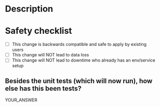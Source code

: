# Description

<!-- Please use this template to file a pull request for opta and provide as much info as possible. 
We'll be making script based off this structure for releases and will be annoyed if it is not followed.
Thank you!-->

# Safety checklist
* [ ] This change is backwards compatible and safe to apply by existing users
* [ ] This change will NOT lead to data loss
* [ ] This change will NOT lead to downtime who already has an env/service setup

## Besides the unit tests (which will now run), how else has this been tests?
YOUR_ANSWER
